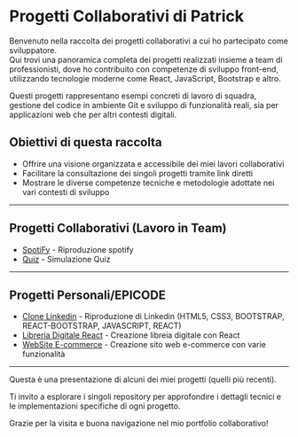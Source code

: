# Progetti Collaborativi di Patrick

Benvenuto nella raccolta dei progetti collaborativi a cui ho partecipato come sviluppatore.  
Qui trovi una panoramica completa dei progetti realizzati insieme a team di professionisti, dove ho contribuito con competenze di sviluppo front-end, utilizzando tecnologie moderne come React, JavaScript, Bootstrap e altro.

Questi progetti rappresentano esempi concreti di lavoro di squadra, gestione del codice in ambiente Git e sviluppo di funzionalità reali, sia per applicazioni web che per altri contesti digitali.

## Obiettivi di questa raccolta
- Offrire una visione organizzata e accessibile dei miei lavori collaborativi
- Facilitare la consultazione dei singoli progetti tramite link diretti
- Mostrare le diverse competenze tecniche e metodologie adottate nei vari contesti di sviluppo

---

## Progetti Collaborativi (Lavoro in Team)

- [SpotiFy](https://github.com/patricksgro/BW3_Spotify) - Riproduzione spotify
- [Quiz](https://github.com/patricksgro/BW1_Main_Quiz) - Simulazione Quiz

---

## Progetti Personali/EPICODE

- [Clone Linkedin](https://github.com/patricksgro/BW4_LinkedinClone_React) - Riproduzione di Linkedin (HTML5, CSS3, BOOTSTRAP, REACT-BOOTSTRAP, JAVASCRIPT, REACT)
- [Libreria Digitale React](https://github.com/patricksgro/project_25_Libray_React) - Creazione libreia digitale con React
- [WebSite E-commerce](https://github.com/patricksgro/project_24_e-commerceWebSite) - Creazione sito web e-commerce con varie funzionalità

---

Questa è una presentazione di alcuni dei miei progetti (quelli più recenti).

Ti invito a esplorare i singoli repository per approfondire i dettagli tecnici e le implementazioni specifiche di ogni progetto.

Grazie per la visita e buona navigazione nel mio portfolio collaborativo!
